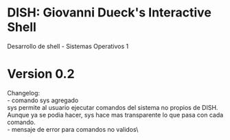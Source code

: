 # DISH: Giovanni Dueck's Interactive Shell
Desarrollo de shell - Sistemas Operativos 1

# Version 0.2
Changelog:\
    - comando sys agregado\
        sys permite al usuario ejecutar comandos del sistema no propios de DISH.\
        Aunque ya se podia hacer, sys hace mas transparente lo que pasa con cada\
         comando.\
    - mensaje de error para comandos no validos\
